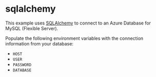 # sqlalchemy

This example uses [SQLAlchemy](https://www.sqlalchemy.org/) to connect to an Azure Database for MySQL (Flexible Server).

Populate the following environment variables with the connection information from your database:
- `HOST`
- `USER`
- `PASSWORD`
- `DATABASE`

